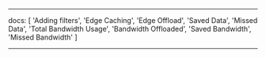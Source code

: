 ---

docs: [
'Adding filters',
'Edge Caching',
'Edge Offload',
'Saved Data',
'Missed Data',
'Total Bandwidth Usage',
'Bandwidth Offloaded',
'Saved Bandwidth',
'Missed Bandwidth'
]

---